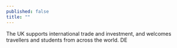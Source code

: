 ```yaml
---
published: false
title: ""
---
```

The UK supports international trade and investment, and welcomes travellers and students from across the world. DE
